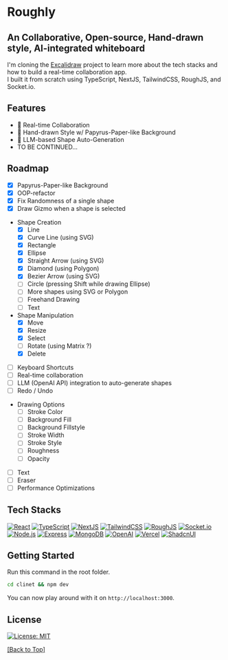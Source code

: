 # Roughly

## An Collaborative, Open-source, Hand-drawn style, AI-integrated whiteboard

I'm cloning the [Excalidraw](https://excalidraw.com/) project to learn more about the tech stacks and how to build a real-time collaboration app.\
I built it from scratch using TypeScript, NextJS, TailwindCSS, RoughJS, and Socket.io.

## Features

- 🔄 Real-time Collaboration
- 🎨 Hand-drawn Style w/ Papyrus-Paper-like Background
- 🤖 LLM-based Shape Auto-Generation
- TO BE CONTINUED...

## Roadmap

- [x] Papyrus-Paper-like Background
- [x] OOP-refactor
- [x] Fix Randomness of a single shape
- [x] Draw Gizmo when a shape is selected
- Shape Creation
  - [x] Line
  - [x] Curve Line (using SVG)
  - [x] Rectangle
  - [x] Ellipse
  - [x] Straight Arrow (using SVG)
  - [x] Diamond (using Polygon)
  - [x] Bezier Arrow (using SVG)
  - [ ] Circle (pressing Shift while drawing Ellipse)
  - [ ] More shapes using SVG or Polygon
  - [ ] Freehand Drawing
  - [ ] Text
- Shape Manipulation
  - [x] Move
  - [x] Resize
  - [x] Select
  - [ ] Rotate (using Matrix ?)
  - [x] Delete
- [ ] Keyboard Shortcuts
- [ ] Real-time collaboration
- [ ] LLM (OpenAI API) integration to auto-generate shapes
- [ ] Redo / Undo
- Drawing Options
  - [ ] Stroke Color
  - [ ] Background Fill
  - [ ] Background Fillstyle
  - [ ] Stroke Width
  - [ ] Stroke Style
  - [ ] Roughness
  - [ ] Opacity
- [ ] Text
- [ ] Eraser
- [ ] Performance Optimizations

## Tech Stacks

[![React](https://img.shields.io/badge/React-61DAFB?style=for-the-badge&logo=react&logoColor=white)](https://reactjs.org/)
[![TypeScript](https://img.shields.io/badge/TypeScript-3178C6?style=for-the-badge&logo=typescript&logoColor=white)](https://www.typescriptlang.org/)
[![NextJS](https://img.shields.io/badge/NextJS-000000?style=for-the-badge&logo=next.js&logoColor=white)](https://nextjs.org/)
[![TailwindCSS](https://img.shields.io/badge/TailwindCSS-38B2AC?style=for-the-badge&logo=tailwind-css&logoColor=white)](https://tailwindcss.com/)
[![RoughJS](https://img.shields.io/badge/RoughJS-FFD166?style=for-the-badge&logo=southwestairlines&logoColor=white)](https://roughjs.com/)
[![Socket.io](https://img.shields.io/badge/Socket.io-010101?style=for-the-badge&logo=socket.io&logoColor=white)](https://socket.io/)
[![Node.js](https://img.shields.io/badge/Node.js-339933?style=for-the-badge&logo=node.js&logoColor=white)](https://nodejs.org/)
[![Express](https://img.shields.io/badge/Express-000000?style=for-the-badge&logo=express&logoColor=white)](https://expressjs.com/)
[![MongoDB](https://img.shields.io/badge/MongoDB-47A248?style=for-the-badge&logo=mongodb&logoColor=white)](https://www.mongodb.com/)
[![OpenAI](https://img.shields.io/badge/OpenAI-FF6C37?style=for-the-badge&logo=openai&logoColor=white)](https://openai.com/)
[![Vercel](https://img.shields.io/badge/Vercel-000000?style=for-the-badge&logo=vercel&logoColor=white)](https://vercel.com/)
[![ShadcnUI](https://img.shields.io/badge/ShadcnUI-006CFF?style=for-the-badge&logo=shadcnui&logoColor=white)](http://shadcn.com)

## Getting Started

Run this command in the root folder.

```bash
cd clinet && npm dev
```

You can now play around with it on `http://localhost:3000`.

## License

[![License: MIT](https://img.shields.io/badge/License-MIT-yellow.svg)](https://opensource.org/licenses/MIT)

[[Back to Top]](#roughly)

